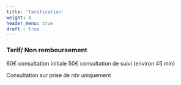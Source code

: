 ```yaml
---
title: 'Tarification'
weight: 4
header_menu: true
draft : true
---
```


### Tarif/ Non remboursement
60€ consultation initiale
50€ consultation de suivi (environ 45 min)

Consultation sur prise de rdv uniquement
